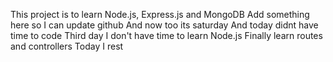 This project is to learn Node.js, Express.js and MongoDB
Add something here so I can update github
And now too its saturday
And today didnt have time to code
Third day I don't have time to learn Node.js
Finally learn routes and controllers
Today I rest
